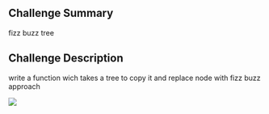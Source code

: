 ## Challenge Summary
fizz buzz tree

## Challenge Description
write a function wich takes a tree 
to copy it and replace node with fizz buzz approach

![](../../../assets/fizz_buzz_tree.jpg)

